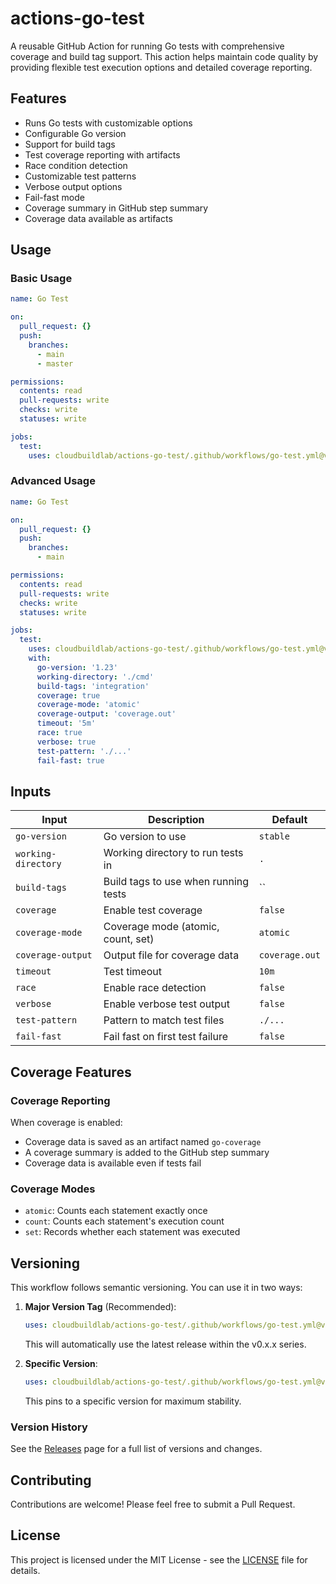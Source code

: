 # actions-go-test

A reusable GitHub Action for running Go tests with comprehensive coverage and build tag support. This action helps maintain code quality by providing flexible test execution options and detailed coverage reporting.

## Features

- Runs Go tests with customizable options
- Configurable Go version
- Support for build tags
- Test coverage reporting with artifacts
- Race condition detection
- Customizable test patterns
- Verbose output options
- Fail-fast mode
- Coverage summary in GitHub step summary
- Coverage data available as artifacts

## Usage

### Basic Usage

```yaml
name: Go Test

on:
  pull_request: {}
  push:
    branches:
      - main
      - master

permissions:
  contents: read
  pull-requests: write
  checks: write
  statuses: write

jobs:
  test:
    uses: cloudbuildlab/actions-go-test/.github/workflows/go-test.yml@v0
```

### Advanced Usage

```yaml
name: Go Test

on:
  pull_request: {}
  push:
    branches:
      - main

permissions:
  contents: read
  pull-requests: write
  checks: write
  statuses: write

jobs:
  test:
    uses: cloudbuildlab/actions-go-test/.github/workflows/go-test.yml@v0
    with:
      go-version: '1.23'
      working-directory: './cmd'
      build-tags: 'integration'
      coverage: true
      coverage-mode: 'atomic'
      coverage-output: 'coverage.out'
      timeout: '5m'
      race: true
      verbose: true
      test-pattern: './...'
      fail-fast: true
```

## Inputs

| Input | Description | Default |
|-------|-------------|---------|
| `go-version` | Go version to use | `stable` |
| `working-directory` | Working directory to run tests in | `.` |
| `build-tags` | Build tags to use when running tests | `` |
| `coverage` | Enable test coverage | `false` |
| `coverage-mode` | Coverage mode (atomic, count, set) | `atomic` |
| `coverage-output` | Output file for coverage data | `coverage.out` |
| `timeout` | Test timeout | `10m` |
| `race` | Enable race detection | `false` |
| `verbose` | Enable verbose test output | `false` |
| `test-pattern` | Pattern to match test files | `./...` |
| `fail-fast` | Fail fast on first test failure | `false` |

## Coverage Features

### Coverage Reporting

When coverage is enabled:

- Coverage data is saved as an artifact named `go-coverage`
- A coverage summary is added to the GitHub step summary
- Coverage data is available even if tests fail

### Coverage Modes

- `atomic`: Counts each statement exactly once
- `count`: Counts each statement's execution count
- `set`: Records whether each statement was executed

## Versioning

This workflow follows semantic versioning. You can use it in two ways:

1. **Major Version Tag** (Recommended):

   ```yaml
   uses: cloudbuildlab/actions-go-test/.github/workflows/go-test.yml@v0
   ```

   This will automatically use the latest release within the v0.x.x series.

2. **Specific Version**:

   ```yaml
   uses: cloudbuildlab/actions-go-test/.github/workflows/go-test.yml@v0.1.0
   ```

   This pins to a specific version for maximum stability.

### Version History

See the [Releases](../../releases) page for a full list of versions and changes.

## Contributing

Contributions are welcome! Please feel free to submit a Pull Request.

## License

This project is licensed under the MIT License - see the [LICENSE](LICENSE) file for details.
